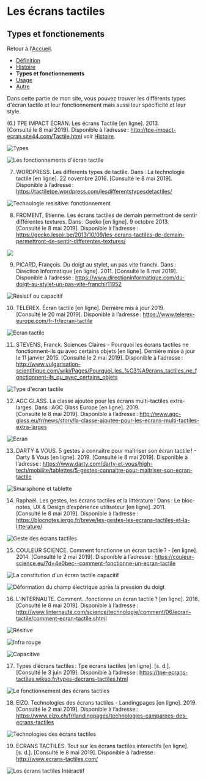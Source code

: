 # Les écrans tactiles
## Types et fonctionements

Retour à l'[Accueil](tactiles.md).

- [Définition](definition.md)
- [Histoire](histoire.md)
- **Types et fonctionnements**
- [Usage](usage.md)
- [Autre](autre.md)

Dans cette partie de mon site, vous pouvez trouver les différents types d'écran tactile et leur fonctionnement mais aussi leur spécificité et leur style.

(6.) TPE IMPACT ÉCRAN. Les écrans Tactile [en ligne]. 2013. [Consulté le 8 mai 2019]. Disponible à l’adresse : http://tpe-impact-ecran.site44.com/Tactile.html voir [Histoire](histoire.md).

![Types](https://user-images.githubusercontent.com/50197114/58490277-2b563880-816d-11e9-9d1e-669211bb0a6a.png)

![Les fonctionnements d'écran tactile](https://user-images.githubusercontent.com/50197114/58490179-f6e27c80-816c-11e9-857f-b73d2ab7ef16.png)

7. WORDPRESS. Les differents types de tactile. Dans : La technologie tactile [en ligne]. 22 novembre 2016. [Consulté le 8 mai 2019]. Disponible à l’adresse : https://tactiletpe.wordpress.com/lesdifferentstypesdetactiles/

![Technologie resisitive: fonctionnement](https://user-images.githubusercontent.com/50197114/58733317-80f04680-83f4-11e9-8664-7bec1c7119ff.png)

8. FROMENT, Etienne. Les écrans tactiles de demain permettront de sentir différentes textures. Dans : Geeko [en ligne]. 9 octobre 2013. [Consulté le 8 mai 2019]. Disponible à l’adresse : https://geeko.lesoir.be/2013/10/09/les-ecrans-tactiles-de-demain-permettront-de-sentir-differentes-textures/

![](https://user-images.githubusercontent.com/50197114/58733941-543d2e80-83f6-11e9-8f58-4dc83627d46c.png)

9. PICARD, François. Du doigt au stylet, un pas vite franchi. Dans : Direction Informatique [en ligne]. 2011. [Consulté le 8 mai 2019]. Disponible à l’adresse : https://www.directioninformatique.com/du-doigt-au-stylet-un-pas-vite-franchi/11952

![Résistif ou capacitif](https://user-images.githubusercontent.com/50197114/58735188-eabf1f00-83f9-11e9-819d-ace27dd17bd5.png)

10. TELEREX. Écran tactile [en ligne]. Dernière mis à jour 2019. [Consulté le 20 mai 2019]. Disponible à l’adresse : https://www.telerex-europe.com/fr-fr/ecran-tactile

![Ecran tactile](https://user-images.githubusercontent.com/50197114/58735234-117d5580-83fa-11e9-9440-83891361604d.png)

11. STEVENS, Franck. Sciences Claires - Pourquoi les écrans tactiles ne fonctionnent-ils qu avec certains objets [en ligne]. Dernière mise à jour le 11 janvier 2015. [Consulté le 2 mai 2019]. Disponible à l’adresse : http://www.vulgarisation-scientifique.com/wiki/Pages/Pourquoi_les_%C3%A9crans_tactiles_ne_fonctionnent-ils_qu_avec_certains_objets

![Type d'ecran tactile](https://user-images.githubusercontent.com/50197114/58735259-2954d980-83fa-11e9-839c-5ce3fa69b0df.png)

12. AGC GLASS. La classe ajoutée pour les écrans multi-tactiles extra-larges. Dans : AGC Glass Europe [en ligne]. 2019. [Consulté le 8 mai 2019]. Disponible à l’adresse : http://www.agc-glass.eu/fr/news/story/la-classe-ajoutee-pour-les-ecrans-multi-tactiles-extra-larges

![Ecran](https://user-images.githubusercontent.com/50197114/58735339-65883a00-83fa-11e9-9338-b1707f0c8e74.png)

13. DARTY & VOUS. 5 gestes à connaître pour maîtriser son écran tactile ! - Darty &amp; Vous [en ligne]. 2019. [Consulté le 8 mai 2019]. Disponible à l’adresse : https://www.darty.com/darty-et-vous/high-tech/mobilite/tablettes/5-gestes-connaitre-pour-maitriser-son-ecran-tactile

![Smarsphone et tablette](https://user-images.githubusercontent.com/50197114/58496253-ce14b400-8179-11e9-9d70-5cf7e32ce0c3.png)

14. Raphaël. Les gestes, les écrans tactiles et la littérature ! Dans : Le bloc-notes, UX & Design d’expérience utilisateur [en ligne]. 2011. [Consulté le 8 mai 2019]. Disponible à l’adresse : https://blocnotes.iergo.fr/breve/les-gestes-les-ecrans-tactiles-et-la-litterature/

![Geste des écrans tactiles](https://user-images.githubusercontent.com/50197114/59010427-881eb680-8831-11e9-85a7-962f49ac63a4.png)

15. COULEUR SCIENCE. Comment fonctionne un écran tactile ? - [en ligne]. 2014. [Consulté le 2 mai 2019]. Disponible à l’adresse : https://couleur-science.eu/?d=4e0bec--comment-fonctionne-un-ecran-tactile

![La constitution d'un écran tactile capacitif](https://user-images.githubusercontent.com/50197114/58498310-13d37b80-817e-11e9-9a52-1cfa7823d90c.png)

![Déformation du champ électrique après la pression du doigt](https://user-images.githubusercontent.com/50197114/58498412-48473780-817e-11e9-937f-92dc0cf6d920.png)

16. L’INTERNAUTE. Comment...fonctionne un écran tactile ? [en ligne]. 2016. [Consulté le 8 mai 2019]. Disponible à l’adresse : http://www.linternaute.com/science/technologie/comment/06/ecran-tactile/comment-ecran-tactile.shtml

![Résitive](https://user-images.githubusercontent.com/50197114/58499502-99f0c180-8180-11e9-89e1-de9630cd307e.png)

![Infra rouge](https://user-images.githubusercontent.com/50197114/58499506-9c531b80-8180-11e9-99ee-aef9a3115665.png)

![Capacitive](https://user-images.githubusercontent.com/50197114/58499513-9f4e0c00-8180-11e9-8329-bd762956def4.png)

17. Types d’écrans tactiles : Tpe ecrans tactiles [en ligne]. [s. d.]. [Consulté le 3 juin 2019]. Disponible à l’adresse : https://tpe-ecrans-tactiles.wikeo.fr/types-decrans-tactiles.html

![Le fonctionnement des écrans tactiles](https://user-images.githubusercontent.com/50197114/58779848-55798180-85d7-11e9-83c3-19c2a39c506b.png)

18. EIZO. Technologies des écrans tactiles - Landingpages [en ligne]. 2019. [Consulté le 2 mai 2019]. Disponible à l’adresse : https://www.eizo.ch/fr/landingpages/technologies-camparees-des-ecrans-tactiles

![Technologies des écrans tactiles](https://user-images.githubusercontent.com/50197114/58818886-3f97ab00-862f-11e9-8e99-c0283a880ca0.png)

19. ECRANS TACTILES. Tout sur les écrans tactiles interactifs [en ligne]. [s. d.]. [Consulté le 8 mai 2019]. Disponible à l’adresse : http://www.ecrans-tactiles.com/

![Les écrans tactiles Intéractif](https://user-images.githubusercontent.com/50197114/58818885-3f97ab00-862f-11e9-9fc2-ec125f7d3445.png)
